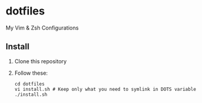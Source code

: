 # dotfiles

My Vim &amp; Zsh Configurations

## Install

1. Clone this repository
2. Follow these:

    ```shell
    cd dotfiles
    vi install.sh # Keep only what you need to symlink in DOTS variable
    ./install.sh
    ```
